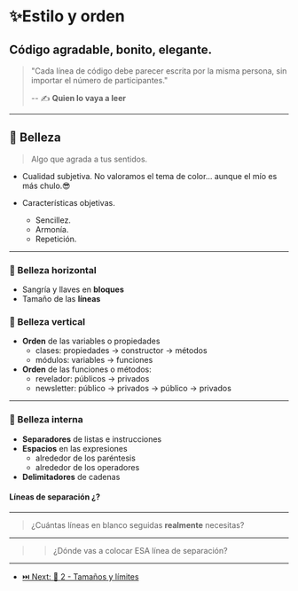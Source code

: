 # ✨Estilo y orden

## Código agradable, bonito, elegante.

> "Cada línea de código debe parecer escrita por la misma persona, sin importar el número de participantes."
>
> -- ✍️ **Quien lo vaya a leer**

---

## 🌼 Belleza

> Algo que agrada a tus sentidos.

- Cualidad subjetiva. No valoramos el tema de color... aunque el mío es más chulo.😎

- Características objetivas.

  - Sencillez.
  - Armonía.
  - Repetición.

---

### 🚥 Belleza **horizontal**

- Sangría y llaves en **bloques**
- Tamaño de las **líneas**

### 🚦 Belleza **vertical**

- **Orden** de las variables o propiedades
  - clases: propiedades -> constructor -> métodos
  - módulos: variables -> funciones
- **Orden** de las funciones o métodos:
  - revelador: públicos -> privados
  - newsletter: público -> privados -> público -> privados

---

### 🔬 Belleza **interna**

- **Separadores** de listas e instrucciones
- **Espacios** en las expresiones
  - alrededor de los paréntesis
  - alrededor de los operadores
- **Delimitadores** de cadenas

#### Líneas de separación ¿?

---

> ¿Cuántas líneas en blanco seguidas **realmente** necesitas?

---

> > ¿Dónde vas a colocar ESA línea de separación?

---

- [⏭️ Next: 📏 2 - Tamaños y límites](./2-tamanos_y_limites.md)
